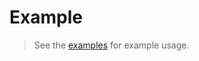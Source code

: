 # Example

> See the [examples](https://github.com/hyiso/flutterw/tree/main/examples/) for example usage.
